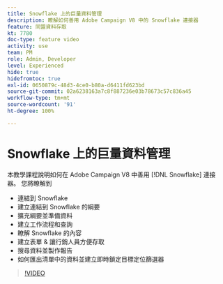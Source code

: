 ```yaml
---
title: Snowflake 上的巨量資料管理
description: 瞭解如何善用 Adobe Campaign V8 中的 Snowflake 連接器
feature: 同盟資料存取
kt: 7780
doc-type: feature video
activity: use
team: PM
role: Admin, Developer
level: Experienced
hide: true
hidefromtoc: true
exl-id: 0650879c-48d3-4ce0-b80a-d6411fd623bd
source-git-commit: 02a6238163a7c8f887236e03b78673c57c836a45
workflow-type: tm+mt
source-wordcount: '91'
ht-degree: 100%

---
```


# Snowflake 上的巨量資料管理

本教學課程說明如何在 Adobe Campaign V8 中善用 [!DNL Snowflake] 連接器。
您將瞭解到

* 連結到 Snowflake
* 建立連結到 Snowflake 的綱要
* 擴充綱要並準備資料
* 建立工作流程和查詢
* 瞭解 Snowflake 的內容
* 建立表單 &amp; 讓行銷人員方便存取
* 搜尋資料並製作報告
* 如何匯出清單中的資料並建立即時鎖定目標定位篩選器

>[!VIDEO](https://video.tv.adobe.com/v/31588?quality=12&learn=on)
